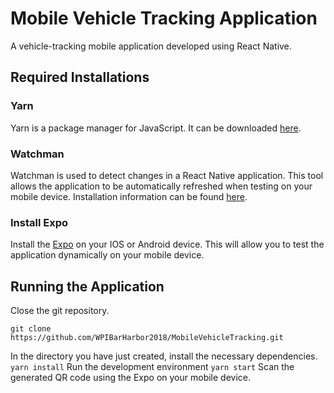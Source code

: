 # Mobile Vehicle Tracking Application
A vehicle-tracking mobile application developed using React Native.



## Required Installations

### Yarn
Yarn is a package manager for JavaScript.
It can be downloaded [here](https://yarnpkg.com/lang/en/docs/install/).

### Watchman
Watchman is used to detect changes in a React Native application. This tool allows the application to be automatically refreshed when testing on your mobile device.
Installation information can be found [here](https://facebook.github.io/watchman/docs/install.html).

### Install Expo
Install the [Expo](https://expo.io/) on your IOS or Android device. This will allow you to test the application dynamically on your mobile device.



## Running the Application

Close the git repository.

`git clone https://github.com/WPIBarHarbor2018/MobileVehicleTracking.git`

In the directory you have just created, install the necessary dependencies.
`yarn install`
Run the development environment
`yarn start`
Scan the generated QR code using the Expo on your mobile device.
